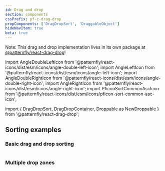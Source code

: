 ```yaml
---
id: Drag and drop
section: components
cssPrefix: pf-c-drag-drop
propComponents: ['DragDropSort', 'DraggableObject']
hideNavItem: true
beta: true
---
```


Note: This drag and drop implementation lives in its own package at [@patternfly/react-drag-drop](https://www.npmjs.com/package/@patternfly/react-drag-drop)!

import AngleDoubleLeftIcon from '@patternfly/react-icons/dist/esm/icons/angle-double-left-icon';
import AngleLeftIcon from '@patternfly/react-icons/dist/esm/icons/angle-left-icon';
import AngleDoubleRightIcon from '@patternfly/react-icons/dist/esm/icons/angle-double-right-icon';
import AngleRightIcon from '@patternfly/react-icons/dist/esm/icons/angle-right-icon';
import PficonSortCommonAscIcon from '@patternfly/react-icons/dist/esm/icons/pficon-sort-common-asc-icon';

import { DragDropSort, DragDropContainer, Droppable as NewDroppable } from '@patternfly/react-drag-drop';

## Sorting examples

### Basic drag and drop sorting

```ts file="./BasicSorting.tsx"

```

### Multiple drop zones

```ts file="./DragDropContainerBasic.tsx"

```
